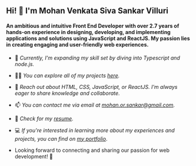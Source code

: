 ## Hi! 👋 I'm Mohan Venkata Siva Sankar Villuri

#### An ambitious and intuitive Front End Developer with over 2.7 years of hands-on experience in designing, developing, and implementing applications and solutions using JavaScript and ReactJS. My passion lies in creating engaging and user-friendly web experiences.

- 🌱 _Currently, I'm expanding my skill set by diving into Typescript and node.js._

- 👨‍💻 _You can explore all of my projects [here](https://github.com/Mohan-Venkata-Siva-Sankar-Villuri)._

- 💬 _Reach out about HTML, CSS, JavaScript, or ReactJS. I'm always eager to share knowledge and collaborate._

- 📫 _You can contact me via email at mohan.or.sankar@gmail.com._

- 📄 _Check for my [resume](https://drive.google.com/file/d/1HSepA-dwxbzq3g8U_pe3xgVZcxEJC5hx/view)._

- 💻 _If you're interested in learning more about my experiences and projects, you can find on [my portfolio](https://mohan-villuri-portfolio.netlify.app/)_.

- Looking forward to connecting and sharing our passion for web development! 🚀
